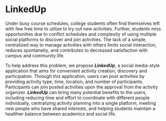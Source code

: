 # LinkedUp

Under busy course schedules, college students often find themselves left with few free time to utilize to try out new activities. Further, students miss opportunities due to conflict schedules and complexity of using multiple social platforms to discover and join activities. The lack of a simple, centralized way to manage activities with others limits social interaction, reduces spontaneity, and contributes to decreased satisfaction with campus and community life.

To help address this problem, we propose **_LinkedUp_**, a social media-style application that aims for convenient activity creation, discovery and participation. Through this application, users can post activities by providing activity type, time, location, and number of participants. Participants can join posted activities upon the approval from the activity organizer. **_LinkedUp_** can bring many potential benefits to the users, including reducing time and effort to coordinate with different people individually, centralizing activity planning into a single platform, meeting new people who have shared interests, and helping students maintain a healthier balance between academics and social life.
